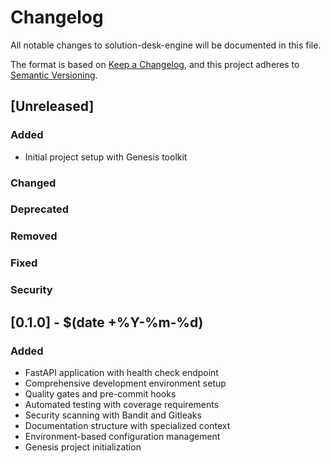 # Changelog

All notable changes to solution-desk-engine will be documented in this file.

The format is based on [Keep a Changelog](https://keepachangelog.com/en/1.0.0/),
and this project adheres to [Semantic Versioning](https://semver.org/spec/v2.0.0.html).

## [Unreleased]

### Added
- Initial project setup with Genesis toolkit

### Changed

### Deprecated

### Removed

### Fixed

### Security

## [0.1.0] - $(date +%Y-%m-%d)

### Added
- FastAPI application with health check endpoint
- Comprehensive development environment setup
- Quality gates and pre-commit hooks
- Automated testing with coverage requirements
- Security scanning with Bandit and Gitleaks
- Documentation structure with specialized context
- Environment-based configuration management
- Genesis project initialization
